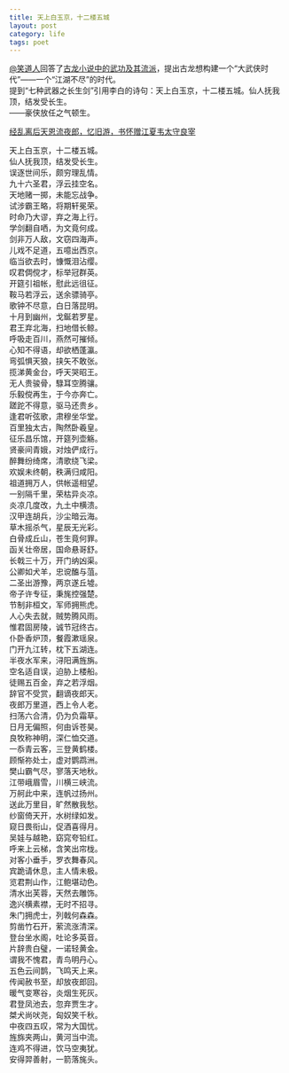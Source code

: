 ```yaml
---
title: 天上白玉京，十二楼五城
layout: post
category: life
tags: poet
---
```


[@笑道人](http://www.zhihu.com/people/xiaodaoren)回答了[古龙小说中的武功及其流派](http://www.zhihu.com/question/20018411/answer/13689556)，提出古龙想构建一个“大武侠时代”——一个“江湖不尽”的时代。  
提到“七种武器之长生剑”引用李白的诗句：天上白玉京，十二楼五城。仙人抚我顶，结发受长生。  
——豪侠放任之气顿生。  

[经乱离后天恩流夜郎，忆旧游，书怀赠江夏韦太守良宰](http://baike.baidu.com/view/1109698.htm)  

天上白玉京，十二楼五城。  
仙人抚我顶，结发受长生。  
误逐世间乐，颇穷理乱情。  
九十六圣君，浮云挂空名。  
天地赌一掷，未能忘战争。  
试涉霸王略，将期轩冕荣。  
时命乃大谬，弃之海上行。  
学剑翻自哂，为文竟何成。  
剑非万人敌，文窃四海声。  
儿戏不足道，五噫出西京。  
临当欲去时，慷慨泪沾缨。  
叹君倜傥才，标举冠群英。  
开筵引祖帐，慰此远徂征。  
鞍马若浮云，送余骠骑亭。  
歌钟不尽意，白日落昆明。  
十月到幽州，戈鋋若罗星。  
君王弃北海，扫地借长鲸。  
呼吸走百川，燕然可摧倾。  
心知不得语，却欲栖蓬瀛。  
弯弧惧天狼，挟矢不敢张。  
揽涕黄金台，呼天哭昭王。  
无人贵骏骨，騄耳空腾骧。  
乐毅傥再生，于今亦奔亡。  
蹉跎不得意，驱马还贵乡。  
逢君听弦歌，肃穆坐华堂。  
百里独太古，陶然卧羲皇。  
征乐昌乐馆，开筵列壶觞。  
贤豪间青娥，对烛俨成行。  
醉舞纷绮席，清歌绕飞梁。  
欢娱未终朝，秩满归咸阳。  
祖道拥万人，供帐遥相望。  
一别隔千里，荣枯异炎凉。  
炎凉几度改，九土中横溃。  
汉甲连胡兵，沙尘暗云海。  
草木摇杀气，星辰无光彩。  
白骨成丘山，苍生竟何罪。  
函关壮帝居，国命悬哥舒。  
长戟三十万，开门纳凶渠。  
公卿如犬羊，忠谠醢与菹。  
二圣出游豫，两京遂丘墟。  
帝子许专征，秉旄控强楚。  
节制非桓文，军师拥熊虎。  
人心失去就，贼势腾风雨。  
惟君固房陵，诚节冠终古。  
仆卧香炉顶，餐霞漱瑶泉。  
门开九江转，枕下五湖连。  
半夜水军来，浔阳满旌旃。  
空名适自误，迫胁上楼船。  
徒赐五百金，弃之若浮烟。  
辞官不受赏，翻谪夜郎天。  
夜郎万里道，西上令人老。  
扫荡六合清，仍为负霜草。  
日月无偏照，何由诉苍昊。  
良牧称神明，深仁恤交道。  
一忝青云客，三登黄鹤楼。  
顾惭祢处士，虚对鹦鹉洲。  
樊山霸气尽，寥落天地秋。  
江带峨眉雪，川横三峡流。  
万舸此中来，连帆过扬州。  
送此万里目，旷然散我愁。  
纱窗倚天开，水树绿如发。  
窥日畏衔山，促酒喜得月。  
吴娃与越艳，窈窕夸铅红。  
呼来上云梯，含笑出帘栊。  
对客小垂手，罗衣舞春风。  
宾跪请休息，主人情未极。  
览君荆山作，江鲍堪动色。  
清水出芙蓉，天然去雕饰。  
逸兴横素襟，无时不招寻。  
朱门拥虎士，列戟何森森。  
剪凿竹石开，萦流涨清深。  
登台坐水阁，吐论多英音。  
片辞贵白璧，一诺轻黄金。  
谓我不愧君，青鸟明丹心。  
五色云间鹊，飞鸣天上来。  
传闻赦书至，却放夜郎回。  
暖气变寒谷，炎烟生死灰。  
君登凤池去，忽弃贾生才。  
桀犬尚吠尧，匈奴笑千秋。  
中夜四五叹，常为大国忧。  
旌旆夹两山，黄河当中流。  
连鸡不得进，饮马空夷犹。  
安得羿善射，一箭落旄头。  